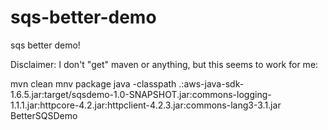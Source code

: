sqs-better-demo
===============

sqs better demo!


Disclaimer: I don't "get" maven or anything, but this seems to work for me:

mvn clean
mnv package
java -classpath .:aws-java-sdk-1.6.5.jar:target/sqsdemo-1.0-SNAPSHOT.jar:commons-logging-1.1.1.jar:httpcore-4.2.jar:httpclient-4.2.3.jar:commons-lang3-3.1.jar BetterSQSDemo

